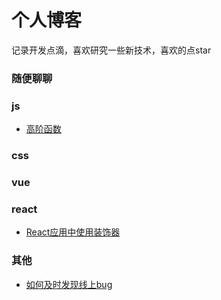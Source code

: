 # 个人博客

记录开发点滴，喜欢研究一些新技术，喜欢的点star

### 随便聊聊

### js
- [高阶函数](https://github.com/lzcrwxl/Blog/issues/2)   

### css

### vue


### react
- [React应用中使用装饰器](https://github.com/lzcrwxl/Blog/issues/3)

### 其他

- [如何及时发现线上bug](https://github.com/lzcrwxl/Blog/issues/1)
